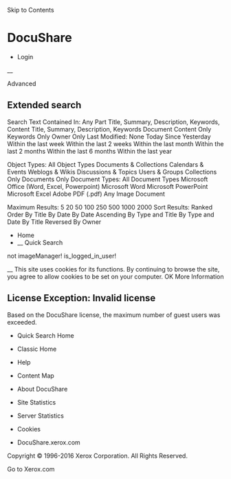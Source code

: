 Skip to Contents

# DocuShare

  * Login



__

Advanced

## Extended search

Search Text Contained In: Any Part Title, Summary, Description, Keywords, Content Title, Summary, Description, Keywords Document Content Only Keywords Only Owner Only Last Modified: None Today Since Yesterday Within the last week Within the last 2 weeks Within the last month Within the last 2 months Within the last 6 months Within the last year

Object Types: All Object Types Documents & Collections Calendars & Events Weblogs & Wikis Discussions & Topics Users & Groups Collections Only Documents Only Document Types: All Document Types Microsoft Office (Word, Excel, Powerpoint) Microsoft Word Microsoft PowerPoint Microsoft Excel Adobe PDF (.pdf) Any Image Document

Maximum Results: 5 20 50 100 250 500 1000 2000 Sort Results: Ranked Order By Title By Date By Date Ascending By Type and Title By Type and Date By Title Reversed By Owner

  * Home
  * __ Quick Search



not imageManager! is_logged_in_user! 

__ This site uses cookies for its functions. By continuing to browse the site, you agree to allow cookies to be set on your computer.  OK  More Information

## License Exception: Invalid license

Based on the DocuShare license, the maximum number of guest users was exceeded.

  * Quick Search Home
  * Classic Home


  * Help
  * Content Map 


  * About DocuShare
  * Site Statistics
  * Server Statistics


  * Cookies
  * DocuShare.xerox.com



Copyright © 1996-2016 Xerox Corporation. All Rights Reserved.

­Go to Xerox.com
